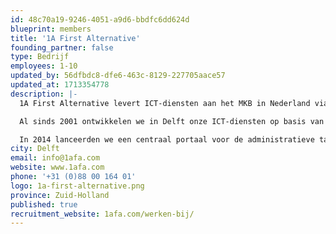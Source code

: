 ```yaml
---
id: 48c70a19-9246-4051-a9d6-bbdfc6dd624d
blueprint: members
title: '1A First Alternative'
founding_partner: false
type: Bedrijf
employees: 1-10
updated_by: 56dfbdc8-dfe6-463c-8129-227705aace57
updated_at: 1713354778
description: |-
  1A First Alternative levert ICT-diensten aan het MKB in Nederland via een landelijk netwerk van gecertificeerde 1A-partners. Deze ICT-diensten zijn vooral gericht op bedrijven van 5-100 medewerkers.

  Al sinds 2001 ontwikkelen we in Delft onze ICT-diensten op basis van Linux en opensource en bieden deze aan voor een vaste lage prijs per maand. De 1A-diensten vormen een totaalconcept en verbinden kantoor, datacenter en clouddiensten. De focus ligt op klanttevredenheid, beveiliging en duurzaamheid. Dankzij modulariteit en standaardisatie kan flexibel omgegaan worden met groei en krimp.

  In 2014 lanceerden we een centraal portaal voor de administratieve taken genaamd My1A. Hiervoor kozen we het Laravel Framework en jaren later staan we nog steeds achter deze keuze. Inmiddels gebruiken we het Laravel Framework ook voor een aantal andere applicaties.
city: Delft
email: info@1afa.com
website: www.1afa.com
phone: '+31 (0)88 00 164 01'
logo: 1a-first-alternative.png
province: Zuid-Holland
published: true
recruitment_website: 1afa.com/werken-bij/
---
```

